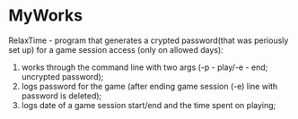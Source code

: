 # MyWorks
RelaxTime - program that generates a crypted password(that was periously set up) for a game session access (only on allowed days):
1) works through the command line with two args (-p - play/-e - end; uncrypted password);
2) logs password for the game (after ending game session (-e) line with password is deleted);
3) logs date of a game session start/end and the time spent on playing;
